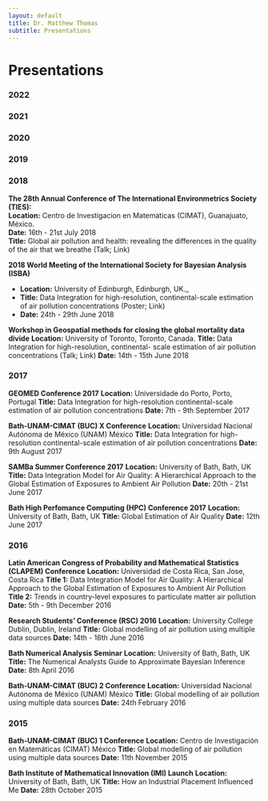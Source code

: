 ```yaml
---
layout: default
title: Dr. Matthew Thomas
subtitle: Presentations
---
```


# Presentations 

### 2022

### 2021

### 2020

### 2019

### 2018

**The 28th Annual Conference of The International Environmetrics Society (TIES):** <br>
**Location:** Centro de Investigacion en Matematicas (CIMAT), Guanajuato, México.<br>
**Date:** 16th - 21st July 2018 <br>
**Title:** Global air pollution and health: revealing the differences in the quality of the air that we breathe (Talk; Link)

**2018 World Meeting of the International Society for Bayesian Analysis (ISBA)**
* **Location:** University of Edinburgh, Edinburgh, UK._
* **Title:** Data Integration for high-resolution, continental-scale estimation of air pollution concentrations (Poster; Link)
* **Date:** 24th - 29th June 2018

**Workshop in Geospatial methods for closing the global mortality data divide** 
**Location:** University of Toronto, Toronto, Canada.
**Title:** Data Integration for high-resolution, continental- scale estimation of air pollution concentrations (Talk; Link)
**Date:** 14th - 15th June 2018

### 2017

**GEOMED Conference 2017**
**Location:** Universidade do Porto, Porto, Portugal
**Title:** Data Integration for high-resolution continental-scale estimation of air pollution concentrations
**Date:** 7th - 9th September 2017

**Bath-UNAM-CIMAT (BUC) X Conference**
**Location:**  Universidad Nacional Autónoma de México (UNAM) México
**Title:** Data Integration for high-resolution continental-scale estimation of air pollution concentrations
**Date:** 9th August 2017

**SAMBa Summer Conference 2017**
**Location:** University of Bath, Bath, UK 
**Title:** Data Integration Model for Air Quality: A Hierarchical Approach to the Global Estimation of Exposures to Ambient Air Pollution
**Date:** 20th - 21st June 2017

**Bath High Perfomance Computing (HPC) Conference 2017**
**Location:** University of Bath, Bath, UK
**Title:** Global Estimation of Air Quality
**Date:** 12th June 2017

### 2016

**Latin American Congress of Probability and Mathematical Statistics (CLAPEM) Conference**
**Location:** Universidad de Costa Rica, San Jose, Costa Rica
**Title 1:** Data Integration Model for Air Quality: A Hierarchical Approach to the Global Estimation of Exposures to Ambient Air Pollution
**Title 2:** Trends in country-level exposures to particulate matter air pollution
**Date:** 5th - 9th December 2016

**Research Students’ Conference (RSC) 2016**
**Location:** University College Dublin, Dublin, Ireland
**Title:** Global modelling of air pollution using multiple data sources
**Date:** 14th - 16th June 2016

**Bath Numerical Analysis Seminar**
**Location:** University of Bath, Bath, UK
**Title:** The Numerical Analysts Guide to Approximate Bayesian Inference
**Date:** 8th April 2016

**Bath-UNAM-CIMAT (BUC) 2 Conference**
**Location:**  Universidad Nacional Autónoma de México (UNAM) México
**Title:** Global modelling of air pollution using multiple data sources
**Date:** 24th February 2016

### 2015

**Bath-UNAM-CIMAT (BUC) 1 Conference**
**Location:** Centro de Investigación en Matemáticas (CIMAT) México
**Title:** Global modelling of air pollution using multiple data sources
**Date:** 11th November 2015

**Bath Institute of Mathematical Innovation (IMI) Launch**
**Location:** University of Bath, Bath, UK
**Title:** How an Industrial Placement Influenced Me
**Date:** 28th October 2015




